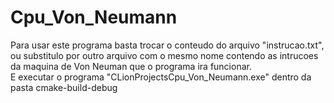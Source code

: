 # Cpu_Von_Neumann
Para usar este programa basta trocar o conteudo do arquivo "instrucao.txt", ou substitulo por outro 
arquivo com o mesmo nome contendo 
as intrucoes da maquina de Von Neuman
que o programa ira funcionar.<br>
E executar o programa "CLionProjectsCpu_Von_Neumann.exe" dentro da pasta cmake-build-debug
